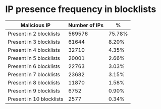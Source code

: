 # IP presence frequency in blocklists
| Malicious IP | Number of IPs | % |
|----|----|----|
| Present in 2 blocklists | 569576 | 75.78% |
| Present in 3 blocklists | 61644 | 8.20% |
| Present in 4 blocklists | 32710 | 4.35% |
| Present in 5 blocklists | 20001 | 2.66% |
| Present in 6 blocklists | 22763 | 3.03% |
| Present in 7 blocklists | 23682 | 3.15% |
| Present in 8 blocklists | 11870 | 1.58% |
| Present in 9 blocklists | 6752 | 0.90% |
| Present in 10 blocklists | 2577 | 0.34% |
